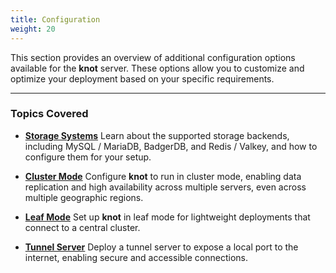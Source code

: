 ```yaml
---
title: Configuration
weight: 20
---
```


This section provides an overview of additional configuration options available for the **knot** server. These options allow you to customize and optimize your deployment based on your specific requirements.

---

### Topics Covered

- **[Storage Systems](storage-systems)** Learn about the supported storage backends, including MySQL / MariaDB, BadgerDB, and Redis / Valkey, and how to configure them for your setup.

- **[Cluster Mode](cluster-mode)** Configure **knot** to run in cluster mode, enabling data replication and high availability across multiple servers, even across multiple geographic regions.

- **[Leaf Mode](leaf-mode)** Set up **knot** in leaf mode for lightweight deployments that connect to a central cluster.

- **[Tunnel Server](tunnel-server)** Deploy a tunnel server to expose a local port to the internet, enabling secure and accessible connections.
